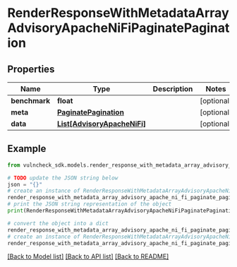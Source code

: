 # RenderResponseWithMetadataArrayAdvisoryApacheNiFiPaginatePagination


## Properties

Name | Type | Description | Notes
------------ | ------------- | ------------- | -------------
**benchmark** | **float** |  | [optional] 
**meta** | [**PaginatePagination**](PaginatePagination.md) |  | [optional] 
**data** | [**List[AdvisoryApacheNiFi]**](AdvisoryApacheNiFi.md) |  | [optional] 

## Example

```python
from vulncheck_sdk.models.render_response_with_metadata_array_advisory_apache_ni_fi_paginate_pagination import RenderResponseWithMetadataArrayAdvisoryApacheNiFiPaginatePagination

# TODO update the JSON string below
json = "{}"
# create an instance of RenderResponseWithMetadataArrayAdvisoryApacheNiFiPaginatePagination from a JSON string
render_response_with_metadata_array_advisory_apache_ni_fi_paginate_pagination_instance = RenderResponseWithMetadataArrayAdvisoryApacheNiFiPaginatePagination.from_json(json)
# print the JSON string representation of the object
print(RenderResponseWithMetadataArrayAdvisoryApacheNiFiPaginatePagination.to_json())

# convert the object into a dict
render_response_with_metadata_array_advisory_apache_ni_fi_paginate_pagination_dict = render_response_with_metadata_array_advisory_apache_ni_fi_paginate_pagination_instance.to_dict()
# create an instance of RenderResponseWithMetadataArrayAdvisoryApacheNiFiPaginatePagination from a dict
render_response_with_metadata_array_advisory_apache_ni_fi_paginate_pagination_from_dict = RenderResponseWithMetadataArrayAdvisoryApacheNiFiPaginatePagination.from_dict(render_response_with_metadata_array_advisory_apache_ni_fi_paginate_pagination_dict)
```
[[Back to Model list]](../README.md#documentation-for-models) [[Back to API list]](../README.md#documentation-for-api-endpoints) [[Back to README]](../README.md)



